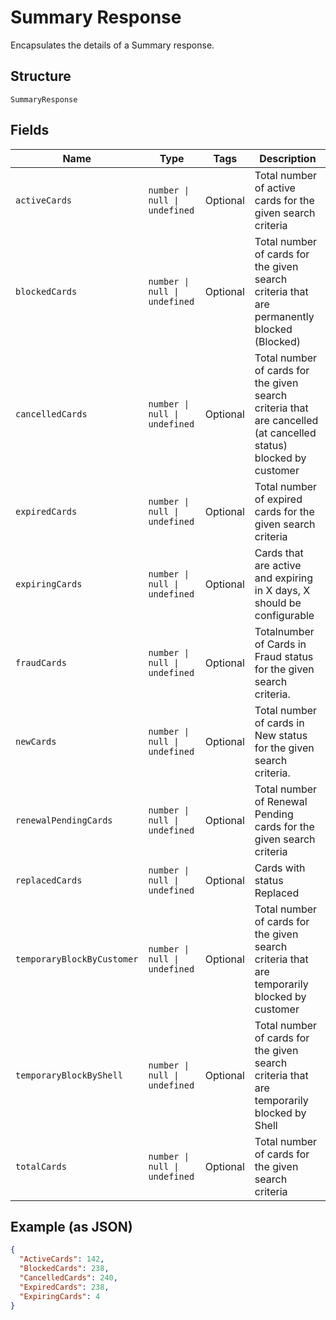
# Summary Response

Encapsulates the details of a Summary response.

## Structure

`SummaryResponse`

## Fields

| Name | Type | Tags | Description |
|  --- | --- | --- | --- |
| `activeCards` | `number \| null \| undefined` | Optional | Total number of active cards for the given search criteria |
| `blockedCards` | `number \| null \| undefined` | Optional | Total number of cards for the given search criteria that are permanently blocked (Blocked) |
| `cancelledCards` | `number \| null \| undefined` | Optional | Total number of cards for the given search criteria that are cancelled (at cancelled status) blocked by customer |
| `expiredCards` | `number \| null \| undefined` | Optional | Total number of expired cards for the given search criteria |
| `expiringCards` | `number \| null \| undefined` | Optional | Cards that are active and expiring in X days, X should be configurable |
| `fraudCards` | `number \| null \| undefined` | Optional | Totalnumber of Cards in Fraud status for the given search criteria. |
| `newCards` | `number \| null \| undefined` | Optional | Total number of cards in New status for the given search criteria. |
| `renewalPendingCards` | `number \| null \| undefined` | Optional | Total number of Renewal Pending cards for the given search criteria |
| `replacedCards` | `number \| null \| undefined` | Optional | Cards with status Replaced |
| `temporaryBlockByCustomer` | `number \| null \| undefined` | Optional | Total number of cards for the given search criteria that are temporarily blocked by customer |
| `temporaryBlockByShell` | `number \| null \| undefined` | Optional | Total number of cards for the given search criteria that are temporarily blocked by Shell |
| `totalCards` | `number \| null \| undefined` | Optional | Total number of cards for the given search criteria |

## Example (as JSON)

```json
{
  "ActiveCards": 142,
  "BlockedCards": 238,
  "CancelledCards": 240,
  "ExpiredCards": 238,
  "ExpiringCards": 4
}
```

